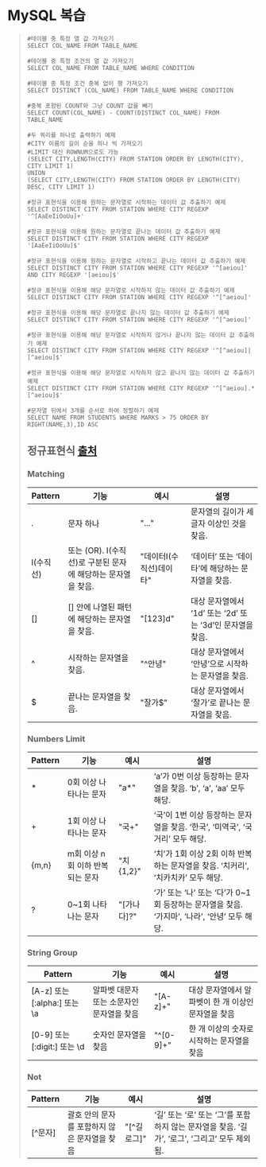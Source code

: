 # MySQL 복습

> 
>
> ```mysql
> #테이블 중 특정 열 값 가져오기
> SELECT COL_NAME FROM TABLE_NAME
> 
> #테이블 중 특정 조건의 열 값 가져오기
> SELECT COL_NAME FROM TABLE_NAME WHERE CONDITION
> 
> #테이블 중 특정 조건 중복 없이 행 가져오기
> SELECT DISTINCT (COL_NAME) FROM TABLE_NAME WHERE CONDITION
> 
> #중복 포함된 COUNT와 그냥 COUNT 값을 빼기
> SELECT COUNT(COL_NAME) - COUNT(DISTINCT COL_NAME) FROM TABLE_NAME
> 
> #두 쿼리를 하나로 출력하기 예제
> #CITY 이름의 길이 순을 하나 씩 가져오기
> #LIMIT 대신 ROWNUM으로도 가능
> (SELECT CITY,LENGTH(CITY) FROM STATION ORDER BY LENGTH(CITY), CITY LIMIT 1)
> UNION
> (SELECT CITY,LENGTH(CITY) FROM STATION ORDER BY LENGTH(CITY) DESC, CITY LIMIT 1)
> 
> #정규 표현식을 이용해 원하는 문자열로 시작하는 데이터 값 추출하기 예제
> SELECT DISTINCT CITY FROM STATION WHERE CITY REGEXP '^[AaEeIiOoUu]+'
> 
> #정규 표현식을 이용해 원하는 문자열로 끝나는 데이터 값 추출하기 예제
> SELECT DISTINCT CITY FROM STATION WHERE CITY REGEXP '[AaEeIiOoUu]$'
> 
> #정규 표현식을 이용해 원하는 문자열로 시작하고 끝나는 데이터 값 추출하기 예제
> SELECT DISTINCT CITY FROM STATION WHERE CITY REGEXP '^[aeiou]' AND CITY REGEXP '[aeiou]$'
> 
> #정규 표현식을 이용해 해당 문자열로 시작하지 않는 데이터 값 추출하기 예제
> SELECT DISTINCT CITY FROM STATION WHERE CITY REGEXP '^[^aeiou]'
> 
> #정규 표현식을 이용해 해당 문자열로 끝나지 않는 데이터 값 추출하기 예제
> SELECT DISTINCT CITY FROM STATION WHERE CITY REGEXP '^[^aeiou]'
> 
> #정규 표현식을 이용해 해당 문자열로 시작하지 않거나 끝나지 않는 데이터 값 추출하기 예제
> SELECT DISTINCT CITY FROM STATION WHERE CITY REGEXP '^[^aeiou]|[^aeiou]$'
> 
> #정규 표현식을 이용해 해당 문자열로 시작하지 않고 끝나지 않는 데이터 값 추출하기 예제
> SELECT DISTINCT CITY FROM STATION WHERE CITY REGEXP '^[^aeiou].*[^aeiou]$'
> 
> #문자열 뒤에서 3개를 순서로 하여 정렬하기 예제
> SELECT NAME FROM STUDENTS WHERE MARKS > 75 ORDER BY RIGHT(NAME,3),ID ASC
> 
> ```
>
> 
>
> ## 정규표현식 [출처](https://velog.io/@gillog/MySQL-REGEXPRegular-Expression%EC%A0%95%EA%B7%9C-%ED%91%9C%ED%98%84%EC%8B%9D)
>
> ### Matching
>
> | Pattern   | 기능                                                         | 예시                    | 설명                                                      |
> | --------- | ------------------------------------------------------------ | ----------------------- | --------------------------------------------------------- |
> | .         | 문자 하나                                                    | "..."                   | 문자열의 길이가 세 글자 이상인 것을 찾음.                 |
> | I(수직선) | 또는 (OR). I(수직선)로 구분된 문자에 해당하는 문자열을 찾음. | "데이터I(수직선)데이타" | ‘데이터’ 또는 ‘데이타’에 해당하는 문자열을 찾음.          |
> | []        | [] 안에 나열된 패턴에 해당하는 문자열을 찾음.                | "[123]d"                | 대상 문자열에서 ‘1d’ 또는 ‘2d’ 또는 ‘3d’인 문자열을 찾음. |
> | ^         | 시작하는 문자열을 찾음.                                      | "^안녕"                 | 대상 문자열에서 ‘안녕’으로 시작하는 문자열을 찾음.        |
> | $         | 끝나는 문자열을 찾음.                                        | "잘가$"                 | 대상 문자열에서 ‘잘가’로 끝나는 문자열을 찾음.            |
>
> ### Numbers Limit
>
> | Pattern | 기능                            | 예시        | 설명                                                         |
> | ------- | ------------------------------- | ----------- | ------------------------------------------------------------ |
> | *       | 0회 이상 나타나는 문자          | "a*"        | ‘a’가 0번 이상 등장하는 문자열을 찾음. ‘b’, ‘a’, ‘aa’ 모두 해당. |
> | +       | 1회 이상 나타나는 문자          | "국+"       | ‘국’이 1번 이상 등장하는 문자열을 찾음. ‘한국’, ‘미역국’, ‘국거리’ 모두 해당. |
> | {m,n}   | m회 이상 n회 이하 반복되는 문자 | "치{1,2}"   | ‘치’가 1회 이상 2회 이하 반복하는 문자열을 찾음. ‘치커리’, ‘치카치카’ 모두 해당. |
> | ?       | 0~1회 나타나는 문자             | "[가나다]?" | ‘가’ 또는 ‘나’ 또는 ‘다’가 0~1회 등장하는 문자열을 찾음. ‘가지마’, ‘나라’, ‘안녕’ 모두 해당. |
>
> ### String Group
>
> | Pattern                      | 기능                                      | 예시      | 설명                                                |
> | ---------------------------- | ----------------------------------------- | --------- | --------------------------------------------------- |
> | [A-z] 또는 [:alpha:] 또는 \a | 알파벳 대문자 또는 소문자인 문자열을 찾음 | "[A-z]+"  | 대상 문자열에서 알파벳이 한 개 이상인 문자열을 찾음 |
> | [0-9] 또는 [:digit:] 또는 \d | 숫자인 문자열을 찾음                      | "^[0-9]+" | 한 개 이상의 숫자로 시작하는 문자열을 찾음          |
>
> ### Not
>
> | Pattern | 기능                                         | 예시        | 설명                                                         |
> | ------- | -------------------------------------------- | ----------- | ------------------------------------------------------------ |
> | [^문자] | 괄호 안의 문자를 포함하지 않은 문자열을 찾음 | "[^길로그]" | ‘길’ 또는 ‘로’ 또는 ‘그’를 포함하지 않는 문자열을 찾음. ‘길가’, ‘로그’, ‘그리고’ 모두 제외됨. |
>
> 